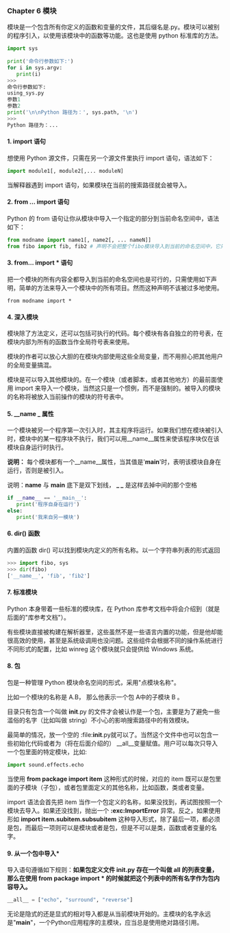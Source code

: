 ### Chapter 6 模块

模块是一个包含所有你定义的函数和变量的文件，其后缀名是.py。模块可以被别的程序引入，以使用该模块中的函数等功能。这也是使用 python 标准库的方法。

```python
import sys
 
print('命令行参数如下:')
for i in sys.argv:
   print(i)
>>> 
命令行参数如下:
using_sys.py
参数1
参数2
print('\n\nPython 路径为：', sys.path, '\n')
>>> 
Python 路径为：...
```

#### 1. import 语句

想使用 Python 源文件，只需在另一个源文件里执行 import 语句，语法如下：

```python
import module1[, module2[,... moduleN]
```

当解释器遇到 import 语句，如果模块在当前的搜索路径就会被导入。

#### 2. from … import 语句

Python 的 from 语句让你从模块中导入一个指定的部分到当前命名空间中，语法如下：

```python
from modname import name1[, name2[, ... nameN]]
from fibo import fib, fib2 # 声明不会把整个fibo模块导入到当前的命名空间中，它只会将fibo里的fib函数引入进来。
```

#### 3. from… import * 语句

把一个模块的所有内容全都导入到当前的命名空间也是可行的，只需使用如下声明，简单的方法来导入一个模块中的所有项目。然而这种声明不该被过多地使用。

```
from modname import *
```

#### 4. 深入模块

模块除了方法定义，还可以包括可执行的代码。每个模块有各自独立的符号表，在模块内部为所有的函数当作全局符号表来使用。

模块的作者可以放心大胆的在模块内部使用这些全局变量，而不用担心把其他用户的全局变量搞混。

模块是可以导入其他模块的。在一个模块（或者脚本，或者其他地方）的最前面使用 import 来导入一个模块，当然这只是一个惯例，而不是强制的。被导入的模块的名称将被放入当前操作的模块的符号表中。

#### 5. __name _ 属性

一个模块被另一个程序第一次引入时，其主程序将运行。如果我们想在模块被引入时，模块中的某一程序块不执行，我们可以用__name__属性来使该程序块仅在该模块自身运行时执行。

**说明：** 每个模块都有一个__name__属性，当其值是'__main__'时，表明该模块自身在运行，否则是被引入。

说明：**__name__** 与 **__main__** 底下是双下划线， **_ _** 是这样去掉中间的那个空格

```python
if __name__ == '__main__':
   print('程序自身在运行')
else:
   print('我来自另一模块')
```

#### 6. dir() 函数

内置的函数 dir() 可以找到模块内定义的所有名称。以一个字符串列表的形式返回

```python
>>> import fibo, sys
>>> dir(fibo)
['__name__', 'fib', 'fib2']
```

#### 7. 标准模块

Python 本身带着一些标准的模块库，在 Python 库参考文档中将会介绍到（就是后面的"库参考文档"）。

有些模块直接被构建在解析器里，这些虽然不是一些语言内置的功能，但是他却能很高效的使用，甚至是系统级调用也没问题。这些组件会根据不同的操作系统进行不同形式的配置，比如 winreg 这个模块就只会提供给 Windows 系统。

#### 8. 包

包是一种管理 Python 模块命名空间的形式，采用"点模块名称"。

比如一个模块的名称是 A.B， 那么他表示一个包 A中的子模块 B 。

目录只有包含一个叫做 __init__.py 的文件才会被认作是一个包，主要是为了避免一些滥俗的名字（比如叫做 string）不小心的影响搜索路径中的有效模块。

最简单的情况，放一个空的 :file:__init__.py就可以了。当然这个文件中也可以包含一些初始化代码或者为（将在后面介绍的） __all__变量赋值。用户可以每次只导入一个包里面的特定模块，比如:

```python
import sound.effects.echo
```

当使用 **from package import item** 这种形式的时候，对应的 item 既可以是包里面的子模块（子包），或者包里面定义的其他名称，比如函数，类或者变量。

import 语法会首先把 item 当作一个包定义的名称，如果没找到，再试图按照一个模块去导入。如果还没找到，抛出一个 **:exc:ImportError** 异常。反之，如果使用形如 **import item.subitem.subsubitem** 这种导入形式，除了最后一项，都必须是包，而最后一项则可以是模块或者是包，但是不可以是类，函数或者变量的名字。

#### 9. 从一个包中导入*

导入语句遵循如下规则：**如果包定义文件 init.py 存在一个叫做 all 的列表变量，那么在使用 from package import * 的时候就把这个列表中的所有名字作为包内容导入。**

```python
__all__ = ["echo", "surround", "reverse"]
```

无论是隐式的还是显式的相对导入都是从当前模块开始的。主模块的名字永远是"__main__"，一个Python应用程序的主模块，应当总是使用绝对路径引用。